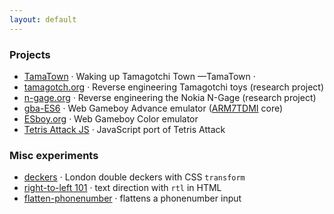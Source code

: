 ```yaml
---
layout: default
---
```


### Projects

* [TamaTown](http://tamagotch.org/tamatown) · Waking up Tamagotchi Town —TamaTown · 
* [tamagotch.org](http://tamagotch.org) · Reverse engineering Tamagotchi toys (research project) 
* [n-gage.org](http://n-gage.org) · Reverse engineering the Nokia N-Gage (research project)
* [gba-ES6](http://loociano.github.io/gba-ES6/) · Web Gameboy Advance emulator ([ARM7TDMI](https://en.wikipedia.org/wiki/ARM7) core)
* [ESboy.org](http://www.esboy.org) · Web Gameboy Color emulator
* [Tetris Attack JS](http://loociano.github.io/tetris-attack-ai/) · JavaScript port of Tetris Attack 

### Misc experiments

* [deckers](http://loociano.github.io/deckers) · London double deckers with CSS `transform`
* [right-to-left 101](http://loociano.github.io/right-to-left-html-101) · text direction with `rtl` in HTML
* [flatten-phonenumber](http://loociano.github.io/flatten-phonenumber/) · flattens a phonenumber input
